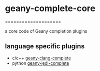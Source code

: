 
# geany-complete-core
====================

a core code of Geany completion plugins

## language specific plugins

- c/c++ [geany-clang-complete](https://github.com/notetau/geany-clang-complete)
- python [geany-jedi-complete](https://github.com/notetau/geany-jedi-complete)
